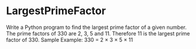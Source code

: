 # LargestPrimeFactor
Write a Python program to find the largest prime factor of a given number.  The prime factors of 330 are 2, 3, 5 and 11. Therefore 11 is the largest prime factor of 330. Sample Example: 330 = 2 × 3 × 5 × 11
